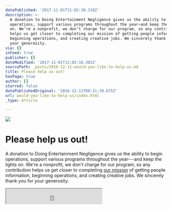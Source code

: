 ```yaml
---
datePublished: '2017-11-01T11:02:38.310Z'
description: >-
  A donation to Doing Entertainment Negligence gives us the ability to begin
  operations, support various programs throughout the year—and keep the lights
  on. We’re a nonprofit, we don’t charge for our program, so any contribution
  helps us get closer to completing our mission of getting people information,
  beginning operations, and creating creative jobs. We sincerely thank you for
  your generosity.
via: {}
inFeed: true
publisher: {}
dateModified: '2017-11-01T11:02:16.385Z'
sourcePath: _posts/2016-12-11-would-you-like-to-help-us.md
title: Please help us out!
hasPage: true
author: []
starred: false
datePublishedOriginal: '2016-12-11T08:31:39.675Z'
url: would-you-like-to-help-us/index.html
_type: Article

---
```

![](https://the-grid-user-content.s3-us-west-2.amazonaws.com/b6bd3034-ee9a-4fbe-b377-445ef8abb887.png)

# **Please help us out!**

A donation to Doing Entertainment Negligence gives us the ability to begin operations, support various programs throughout the year---and keep the lights on. We're a nonprofit, we don't charge for our program, so any contribution helps us get closer to completing [our mission][0] of getting people information, beginning operations, and creating creative jobs. We sincerely thank you for your generosity.

<iframe src="https://the-grid.github.io/ed-userhtml/?g=eJyVUUtLAzEQvvsrxpxto1A8SLeXKr1IqW88LdlkujuaF8ms2_33phURRQQPA98cvhfffBuSA6WZgq9ExxzzhZTDMEyjGqOyUx2c1C1NGvJywCbrJMAhd8FUIobMAlilFrkSNYcoFkdz8rFn4DFiESRj0AvwypVPOyPgTdm-4DpPdtqSfv2b0hULNHXTMwdf0xf_cXVz9bS-fb5cn89mPzXIqRYF5KR_6xSaF9ScD9XQ1w93kmTDfn-1CV4xLpf19Wra0lZAE5LBVInTz0S5bxyV2sqWzhs1bpSFCdx3CFltMZ0AqkyYYFAjcIBiCcFb8nh8SOnaD-Y35X8ELQPISDu0H_EGMtxV4kxAh9R2vIfFRu5nXbwD48uicQ" height="48" style=""></iframe>



[0]: http://fwdtv.org/about-us/